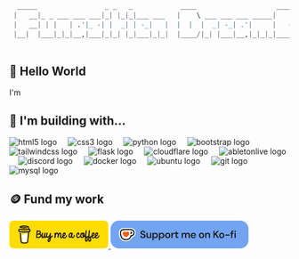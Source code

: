 ```py
  _____                 _ _   _            ____                    _____ _           _ 
 |   __|_ _ ___ ___ ___|_| |_|_|___ ___   |    \ ___ ___ ___ _____|     | |___ _ _ _| |
 |   __| | |   | .'|_ -| |  _| | -_|   |  |  |  |  _| -_| .'|     |   --| | . | | | . |
 |__|  |___|_|_|__,|___|_|_| |_|___|_|_|  |____/|_| |___|__,|_|_|_|_____|_|___|___|___|
    
```

## 👋 Hello World

I'm

## 💫 I'm building with...

<div align="left">
  <img src="https://cdn.jsdelivr.net/gh/devicons/devicon/icons/html5/html5-original.svg" height="30" alt="html5 logo"  />
  <img width="12" />
  <img src="https://cdn.jsdelivr.net/gh/devicons/devicon/icons/css3/css3-original.svg" height="30" alt="css3 logo"  />
  <img width="12" />
  <img src="https://skillicons.dev/icons?i=py" height="30" alt="python logo"  />
  <img width="12" />
  <img src="https://skillicons.dev/icons?i=bootstrap" height="30" alt="bootstrap logo"  />
  <img width="12" />
  <img src="https://skillicons.dev/icons?i=tailwind" height="30" alt="tailwindcss logo"  />
  <img width="12" />
  <img src="https://skillicons.dev/icons?i=flask" height="30" alt="flask logo"  />
  <img width="12" />
  <img src="https://skillicons.dev/icons?i=cloudflare" height="30" alt="cloudflare logo"  />
  <img width="12" />
  <img src="https://skillicons.dev/icons?i=ableton" height="30" alt="abletonlive logo"  />
  <img width="12" />
  <img src="https://skillicons.dev/icons?i=discord" height="30" alt="discord logo"  />
  <img width="12" />
  <img src="https://skillicons.dev/icons?i=docker" height="30" alt="docker logo"  />
  <img width="12" />
  <img src="https://cdn.simpleicons.org/ubuntu/E95420" height="30" alt="ubuntu logo"  />
  <img width="12" />
  <img src="https://skillicons.dev/icons?i=git" height="30" alt="git logo"  />
  <img width="12" />
  <img src="https://skillicons.dev/icons?i=mysql" height="30" alt="mysql logo"  />
</div>

## 🪙 Fund my work 

<div align="left">
  <a href="https://buymeacoffee.com/funa" target="_blank">
    <img src="https://github.com/Funasitien/Funasitien/blob/main/bmc-button.png" height="50" alt="buymeacoffe logo"  />
  </a>
    <a href="https://ko-fi.com/funasitien" target="_blank">
    <img src="https://github.com/Funasitien/Funasitien/blob/main/kofi.png" height="50" alt="kofi logo"  />
  </a>
</div>
